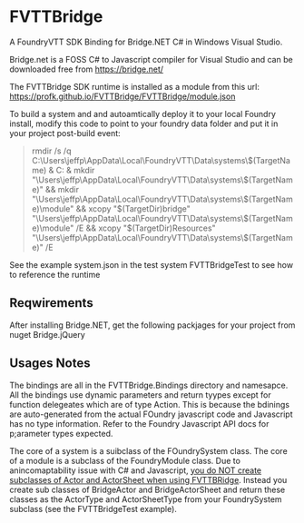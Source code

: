 # FVTTBridge
A FoundryVTT SDK Binding for Bridge.NET C# in Windows Visual Studio.

Bridge.net is a FOSS C# to Javascript compiler for Visual Studio  and can be downloaded free from https://bridge.net/

The FVTTBridge SDK runtime is installed as a module from this url: https://profk.github.io/FVTTBridge/FVTTBridge/module.json

To build a system and and autoamtically deploy it to your local Foundry install, modify this code to point 
to your foundry data folder and put it in your project post-build event:


<blockquote>
rmdir /s  /q C:\Users\jeffp\AppData\Local\FoundryVTT\Data\systems\$(TargetName) & C: & mkdir "\Users\jeffp\AppData\Local\FoundryVTT\Data\systems\$(TargetName)" &&  mkdir "\Users\jeffp\AppData\Local\FoundryVTT\Data\systems\$(TargetName)\module"  &&  xcopy  "$(TargetDir)bridge" "\Users\jeffp\AppData\Local\FoundryVTT\Data\systems\$(TargetName)\module" /E &&  xcopy "$(TargetDir)Resources"  "\Users\jeffp\AppData\Local\FoundryVTT\Data\systems\$(TargetName)"  /E
</blockquote>

See the example system.json in the test system FVTTBridgeTest to see how to reference the runtime

## Reqwirements
After installing Bridge.NET, get the following packjages for your project from nuget
Bridge.jQuery


## Usages Notes

The bindings are all in the FVTTBridge.Bindings directory and namesapce.  All the bindings use dynamic parameters and return tyypes except for function delegeates which are of type Action.  This is because the bdinings are auto-generated from the actual FOundry javascript code and Javascript has no type information.  Refer to the
Foundry Javascript API docs for p;arameter types expected.

The core of a system is a suibclass of the FOundrySystem class.  The core of a module is a subclass of the FoundryModule class.  Due to anincomaptability issue with C# and Javascript, <ins>you do NOT create subclasses of Actor and ActorSheet when using FVTTBRidge</ins>.  Instead you create sub classes of BridgeActor and BridgeActorSheet and return these classes as the ActorType and ActorSheetType from your FoundrySystem subclass (see the FVTTBridgeTest example).
